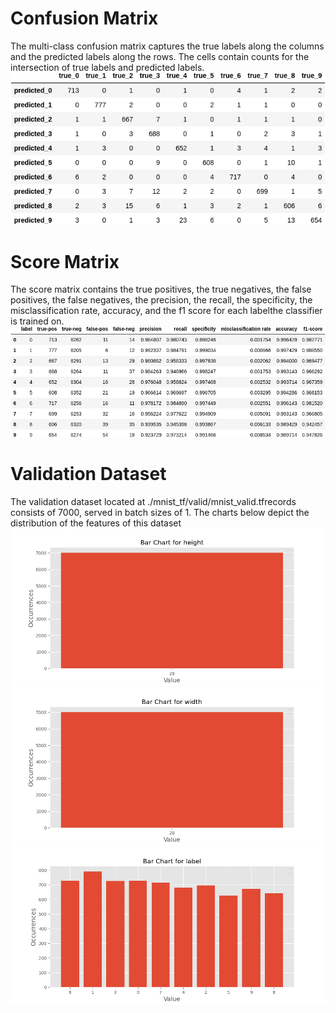# Confusion Matrix
The multi-class confusion matrix captures the true labels along the columns and the predicted labels along the rows. The cells contain counts for the intersection of true labels and predicted labels. 
![image](images/1511868584ad394547995cb7972368a1.png)
# Score Matrix 
The score matrix contains the true positives, the true negatives, the false positives, the false negatives, the precision, the recall, the specificity, the misclassification rate, accuracy, and the f1 score for each labelthe classifier is trained on. 
![image](images/c52fe5c607d9a90f5480c8e9910f0490.png)
# Validation Dataset 
The validation dataset located at ./mnist_tf/valid/mnist_valid.tfrecords consists of 7000, served in batch sizes of 1.
 The charts below depict the distribution of the features of this dataset![image](./images/15b1a6dea3fd0f0eac26a3571dc5908f.png)
![image](./images/8e2e2c55f57664e421d6f24a8eb9782a.png)
![image](./images/e14be58cf1bd65c5c818dad8730706c9.png)
